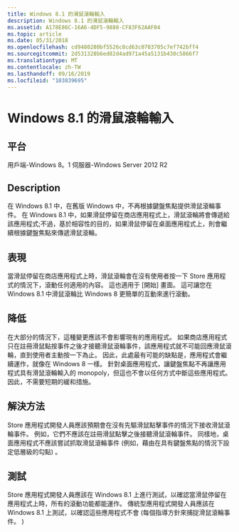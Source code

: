 ```yaml
---
title: Windows 8.1 的滑鼠滾輪輸入
description: Windows 8.1 的滑鼠滾輪輸入
ms.assetid: A178E86C-16A6-4DF5-9880-CF83F62AAF04
ms.topic: article
ms.date: 05/31/2018
ms.openlocfilehash: cd9480280bf5526c8cd63c0703705c7ef742bff4
ms.sourcegitcommit: 2d531328b6ed82d4ad971a45a5131b430c5866f7
ms.translationtype: MT
ms.contentlocale: zh-TW
ms.lasthandoff: 09/16/2019
ms.locfileid: "103839695"
---
```

# <a name="mousewheel-input-for-windows-81"></a>Windows 8.1 的滑鼠滾輪輸入

## <a name="platform"></a>平台

<dl> 用戶端-Windows 8。1  
伺服器-Windows Server 2012 R2  
</dl>

## <a name="description"></a>Description

在 Windows 8.1 中，在舊版 Windows 中，不再根據鍵盤焦點提供滑鼠滾輪事件。 在 Windows 8.1 中，如果滑鼠停留在商店應用程式上，滑鼠滾輪將會傳遞給該應用程式;不過，基於相容性的目的，如果滑鼠停留在桌面應用程式上，則會繼續根據鍵盤焦點來傳遞滑鼠滾輪。

## <a name="manifestations"></a>表現

當滑鼠停留在商店應用程式上時，滑鼠滾輪會在沒有使用者按一下 Store 應用程式的情況下，滾動任何適用的內容。 這也適用于 [開始] 畫面。 這可讓您在 Windows 8.1 中滑鼠滾輪比 Windows 8 更簡單的互動來進行滾動。

## <a name="mitigation"></a>降低

在大部分的情況下，這種變更應該不會影響現有的應用程式。 如果商店應用程式只在註冊滑鼠點按事件之後才接聽滑鼠滾輪事件，該應用程式就不可能回應滑鼠滾輪，直到使用者主動按一下為止。 因此，此處最有可能的缺點是，應用程式會繼續運作，就像在 Windows 8 一樣。 針對桌面應用程式，讓鍵盤焦點不再讓應用程式具有滑鼠滾輪輸入的 monopoly，但這也不會以任何方式中斷這些應用程式。 因此，不需要短期的緩和措施。

## <a name="solution"></a>解決方法

Store 應用程式開發人員應該預期會在沒有先驅滑鼠點擊事件的情況下接收滑鼠滾輪事件。 例如，它們不應該在註冊滑鼠點擊之後接聽滑鼠滾輪事件。 同樣地，桌面應用程式不應該嘗試抓取滑鼠滾輪事件 (例如，藉由在具有鍵盤焦點的情況下設定低層級的勾點) 。

## <a name="tests"></a>測試

Store 應用程式開發人員應該在 Windows 8.1 上進行測試，以確認當滑鼠停留在應用程式上時，所有的滾動功能都能運作。 傳統型應用程式開發人員應該在 Windows 8.1 上測試，以確認這些應用程式不會 (每個指導方針來捕捉滑鼠滾輪事件。 ) 

 

 




